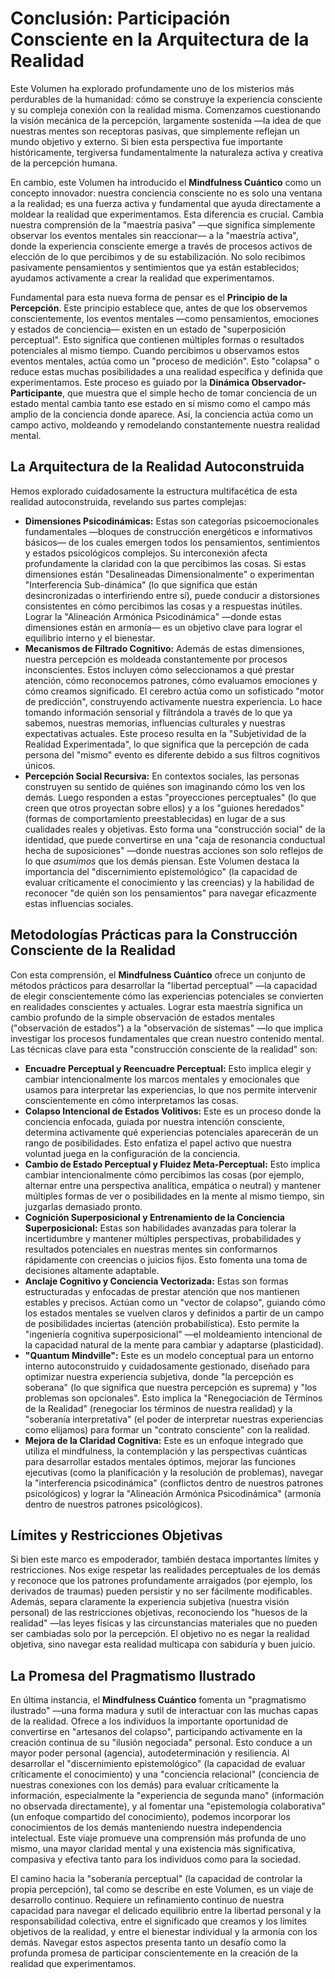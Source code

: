 # Conclusión: Participación Consciente en la Arquitectura de la Realidad

Este Volumen ha explorado profundamente uno de los misterios más perdurables de la humanidad: cómo se construye la experiencia consciente y su compleja conexión con la realidad misma. Comenzamos cuestionando la visión mecánica de la percepción, largamente sostenida —la idea de que nuestras mentes son receptoras pasivas, que simplemente reflejan un mundo objetivo y externo. Si bien esta perspectiva fue importante históricamente, tergiversa fundamentalmente la naturaleza activa y creativa de la percepción humana.

En cambio, este Volumen ha introducido el **Mindfulness Cuántico** como un concepto innovador: nuestra conciencia consciente no es solo una ventana a la realidad; es una fuerza activa y fundamental que ayuda directamente a moldear la realidad que experimentamos. Esta diferencia es crucial. Cambia nuestra comprensión de la "maestría pasiva" —que significa simplemente observar los eventos mentales sin reaccionar— a la "maestría activa", donde la experiencia consciente emerge a través de procesos activos de elección de lo que percibimos y de su estabilización. No solo recibimos pasivamente pensamientos y sentimientos que ya están establecidos; ayudamos activamente a crear la realidad que experimentamos.

Fundamental para esta nueva forma de pensar es el **Principio de la Percepción**. Este principio establece que, antes de que los observemos conscientemente, los eventos mentales —como pensamientos, emociones y estados de conciencia— existen en un estado de "superposición perceptual". Esto significa que contienen múltiples formas o resultados potenciales al mismo tiempo. Cuando percibimos u observamos estos eventos mentales, actúa como un "proceso de medición". Esto "colapsa" o reduce estas muchas posibilidades a una realidad específica y definida que experimentamos. Este proceso es guiado por la **Dinámica Observador-Participante**, que muestra que el simple hecho de tomar conciencia de un estado mental cambia tanto ese estado en sí mismo como el campo más amplio de la conciencia donde aparece. Así, la conciencia actúa como un campo activo, moldeando y remodelando constantemente nuestra realidad mental.

## La Arquitectura de la Realidad Autoconstruida

Hemos explorado cuidadosamente la estructura multifacética de esta realidad autoconstruida, revelando sus partes complejas:

*   **Dimensiones Psicodinámicas:** Estas son categorías psicoemocionales fundamentales —bloques de construcción energéticos e informativos básicos— de los cuales emergen todos los pensamientos, sentimientos y estados psicológicos complejos. Su interconexión afecta profundamente la claridad con la que percibimos las cosas. Si estas dimensiones están "Desalineadas Dimensionalmente" o experimentan "Interferencia Sub-dinámica" (lo que significa que están desincronizadas o interfiriendo entre sí), puede conducir a distorsiones consistentes en cómo percibimos las cosas y a respuestas inútiles. Lograr la "Alineación Armónica Psicodinámica" —donde estas dimensiones están en armonía— es un objetivo clave para lograr el equilibrio interno y el bienestar.
*   **Mecanismos de Filtrado Cognitivo:** Además de estas dimensiones, nuestra percepción es moldeada constantemente por procesos inconscientes. Estos incluyen cómo seleccionamos a qué prestar atención, cómo reconocemos patrones, cómo evaluamos emociones y cómo creamos significado. El cerebro actúa como un sofisticado "motor de predicción", construyendo activamente nuestra experiencia. Lo hace tomando información sensorial y filtrándola a través de lo que ya sabemos, nuestras memorias, influencias culturales y nuestras expectativas actuales. Este proceso resulta en la "Subjetividad de la Realidad Experimentada", lo que significa que la percepción de cada persona del "mismo" evento es diferente debido a sus filtros cognitivos únicos.
*   **Percepción Social Recursiva:** En contextos sociales, las personas construyen su sentido de quiénes son imaginando cómo los ven los demás. Luego responden a estas "proyecciones perceptuales" (lo que creen que otros proyectan sobre ellos) y a los "guiones heredados" (formas de comportamiento preestablecidas) en lugar de a sus cualidades reales y objetivas. Esto forma una "construcción social" de la identidad, que puede convertirse en una "caja de resonancia conductual hecha de suposiciones" —donde nuestras acciones son solo reflejos de lo que *asumimos* que los demás piensan. Este Volumen destaca la importancia del "discernimiento epistemológico" (la capacidad de evaluar críticamente el conocimiento y las creencias) y la habilidad de reconocer "de quién son los pensamientos" para navegar eficazmente estas influencias sociales.

## Metodologías Prácticas para la Construcción Consciente de la Realidad

Con esta comprensión, el **Mindfulness Cuántico** ofrece un conjunto de métodos prácticos para desarrollar la "libertad perceptual" —la capacidad de elegir conscientemente cómo las experiencias potenciales se convierten en realidades conscientes y actuales. Lograr esta maestría significa un cambio profundo de la simple observación de estados mentales ("observación de estados") a la "observación de sistemas" —lo que implica investigar los procesos fundamentales que crean nuestro contenido mental. Las técnicas clave para esta "construcción consciente de la realidad" son:

*   **Encuadre Perceptual y Reencuadre Perceptual:** Esto implica elegir y cambiar intencionalmente los marcos mentales y emocionales que usamos para interpretar las experiencias, lo que nos permite intervenir conscientemente en cómo interpretamos las cosas.
*   **Colapso Intencional de Estados Volitivos:** Este es un proceso donde la conciencia enfocada, guiada por nuestra intención consciente, determina activamente qué experiencias potenciales aparecerán de un rango de posibilidades. Esto enfatiza el papel activo que nuestra voluntad juega en la configuración de la conciencia.
*   **Cambio de Estado Perceptual y Fluidez Meta-Perceptual:** Esto implica cambiar intencionalmente cómo percibimos las cosas (por ejemplo, alternar entre una perspectiva analítica, empática o neutral) y mantener múltiples formas de ver o posibilidades en la mente al mismo tiempo, sin juzgarlas demasiado pronto.
*   **Cognición Superposicional y Entrenamiento de la Conciencia Superposicional:** Estas son habilidades avanzadas para tolerar la incertidumbre y mantener múltiples perspectivas, probabilidades y resultados potenciales en nuestras mentes sin conformarnos rápidamente con creencias o juicios fijos. Esto fomenta una toma de decisiones altamente adaptable.
*   **Anclaje Cognitivo y Conciencia Vectorizada:** Estas son formas estructuradas y enfocadas de prestar atención que nos mantienen estables y precisos. Actúan como un "vector de colapso", guiando cómo los estados mentales se vuelven claros y definidos a partir de un campo de posibilidades inciertas (atención probabilística). Esto permite la "ingeniería cognitiva superposicional" —el moldeamiento intencional de la capacidad natural de la mente para cambiar y adaptarse (plasticidad).
*   **"Quantum Mindville":** Este es un modelo conceptual para un entorno interno autoconstruido y cuidadosamente gestionado, diseñado para optimizar nuestra experiencia subjetiva, donde "la percepción es soberana" (lo que significa que nuestra percepción es suprema) y "los problemas son opcionales". Esto implica la "Renegociación de Términos de la Realidad" (renegociar los términos de nuestra realidad) y la "soberanía interpretativa" (el poder de interpretar nuestras experiencias como elijamos) para formar un "contrato consciente" con la realidad.
*   **Mejora de la Claridad Cognitiva:** Este es un enfoque integrado que utiliza el mindfulness, la contemplación y las perspectivas cuánticas para desarrollar estados mentales óptimos, mejorar las funciones ejecutivas (como la planificación y la resolución de problemas), navegar la "interferencia psicodinámica" (conflictos dentro de nuestros patrones psicológicos) y lograr la "Alineación Armónica Psicodinámica" (armonía dentro de nuestros patrones psicológicos).

## Límites y Restricciones Objetivas

Si bien este marco es empoderador, también destaca importantes límites y restricciones. Nos exige respetar las realidades perceptuales de los demás y reconoce que los patrones profundamente arraigados (por ejemplo, los derivados de traumas) pueden persistir y no ser fácilmente modificables. Además, separa claramente la experiencia subjetiva (nuestra visión personal) de las restricciones objetivas, reconociendo los "huesos de la realidad" —las leyes físicas y las circunstancias materiales que no pueden ser cambiadas solo por la percepción. El objetivo no es negar la realidad objetiva, sino navegar esta realidad multicapa con sabiduría y buen juicio.

## La Promesa del Pragmatismo Ilustrado

En última instancia, el **Mindfulness Cuántico** fomenta un "pragmatismo ilustrado" —una forma madura y sutil de interactuar con las muchas capas de la realidad. Ofrece a los individuos la importante oportunidad de convertirse en "artesanos del colapso", participando activamente en la creación continua de su "ilusión negociada" personal. Esto conduce a un mayor poder personal (agencia), autodeterminación y resiliencia. Al desarrollar el "discernimiento epistemológico" (la capacidad de evaluar críticamente el conocimiento) y una "conciencia relacional" (conciencia de nuestras conexiones con los demás) para evaluar críticamente la información, especialmente la "experiencia de segunda mano" (información no observada directamente), y al fomentar una "epistemología colaborativa" (un enfoque compartido del conocimiento), podemos incorporar los conocimientos de los demás manteniendo nuestra independencia intelectual. Este viaje promueve una comprensión más profunda de uno mismo, una mayor claridad mental y una existencia más significativa, compasiva y efectiva tanto para los individuos como para la sociedad.

El camino hacia la "soberanía perceptual" (la capacidad de controlar la propia percepción), tal como se describe en este Volumen, es un viaje de desarrollo continuo. Requiere un refinamiento continuo de nuestra capacidad para navegar el delicado equilibrio entre la libertad personal y la responsabilidad colectiva, entre el significado que creamos y los límites objetivos de la realidad, y entre el bienestar individual y la armonía con los demás. Navegar estos aspectos presenta tanto un desafío como la profunda promesa de participar conscientemente en la creación de la realidad que experimentamos.